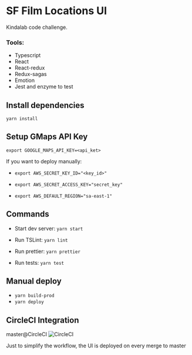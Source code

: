 
# SF Film Locations UI

Kindalab code challenge.
### Tools:

 - Typescript
 - React
 - React-redux
 - Redux-sagas
 - Emotion
 - Jest and enzyme to test

  

## Install dependencies

  

`yarn install`

  

## Setup GMaps API Key

  

`export GOOGLE_MAPS_API_KEY=<api_ket>`

If you want to deploy manually:

-  `export AWS_SECRET_KEY_ID="<key_id>"`

  

-  `export AWS_SECRET_ACCESS_KEY="secret_key"`

  

-  `export AWS_DEFAULT_REGION="sa-east-1"`
  

## Commands

  

- Start dev server: `yarn start`

- Run TSLint: `yarn lint`

- Run prettier: `yarn prettier`

- Run tests: `yarn test`

## Manual deploy

 - `yarn build-prod`  
 - `yarn deploy`

## CircleCI Integration

master@CircleCI ![CircleCI](https://circleci.com/gh/joaquin-diaz/coding-challenge-frontend.svg?style=svg)


  

Just to simplify the workflow, the UI is deployed on every merge to master